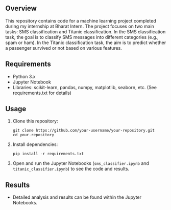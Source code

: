 ## Overview
This repository contains code for a machine learning project completed during my internship at Bharat Intern. The project focuses on two main tasks: SMS classification and Titanic classification. In the SMS classification task, the goal is to classify SMS messages into different categories (e.g., spam or ham). In the Titanic classification task, the aim is to predict whether a passenger survived or not based on various features.

## Requirements
- Python 3.x
- Jupyter Notebook
- Libraries: scikit-learn, pandas, numpy, matplotlib, seaborn, etc. (See requirements.txt for details)

## Usage
1. Clone this repository:
   ```
   git clone https://github.com/your-username/your-repository.git
   cd your-repository
   ```

2. Install dependencies:
   ```
   pip install -r requirements.txt
   ```

3. Open and run the Jupyter Notebooks (`sms_classifier.ipynb` and `titanic_classifier.ipynb`) to see the code and results.

## Results
- Detailed analysis and results can be found within the Jupyter Notebooks.
